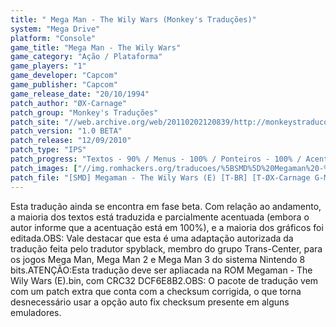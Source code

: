 ```yaml
---
title: " Mega Man - The Wily Wars (Monkey's Traduções)"
system: "Mega Drive"
platform: "Console"
game_title: "Mega Man - The Wily Wars"
game_category: "Ação / Plataforma"
game_players: "1"
game_developer: "Capcom"
game_publisher: "Capcom"
game_release_date: "20/10/1994"
patch_author: "ØX-Carnage"
patch_group: "Monkey's Traduções"
patch_site: "//web.archive.org/web/20110202120839/http://monkeystraducoes.com/"
patch_version: "1.0 BETA"
patch_release: "12/09/2010"
patch_type: "IPS"
patch_progress: "Textos - 90% / Menus - 100% / Ponteiros - 100% / Acentos - 100% / Gráficos - 60% / Geral - 90%"
patch_images: ["//img.romhackers.org/traducoes/%5BSMD%5D%20Megaman%20-%20The%20Wily%20Wars%20-%20Monkey's%20Tradu%C3%A7%C3%B5es%20-%201.png","//img.romhackers.org/traducoes/%5BSMD%5D%20Megaman%20-%20The%20Wily%20Wars%20-%20Monkey's%20Tradu%C3%A7%C3%B5es%20-%202.png","//img.romhackers.org/traducoes/%5BSMD%5D%20Megaman%20-%20The%20Wily%20Wars%20-%20Monkey's%20Tradu%C3%A7%C3%B5es%20-%203.png"]
patch_file: "[SMD] Megaman - The Wily Wars (E) [T-BR] [T-ØX-Carnage G-Monkey's Traduções] [V-1.0 BETA P-90% A-2010].zip"
---
```

Esta tradução ainda se encontra em fase beta. Com relação ao andamento, a maioria dos textos está traduzida e parcialmente acentuada (embora o autor informe que a acentuação está em 100%), e a maioria dos gráficos foi editada.OBS: Vale destacar que esta é uma adaptação autorizada da tradução feita pelo tradutor spyblack, membro do grupo Trans-Center, para os jogos Mega Man, Mega Man 2 e Mega Man 3 do sistema Nintendo 8 bits.ATENÇÃO:Esta tradução deve ser apliacada na ROM Megaman - The Wily Wars (E).bin, com CRC32 DCF6E8B2.OBS: O pacote de tradução vem com um patch extra que conta com a checksum corrigida, o que torna desnecessário usar a opção auto fix checksum presente em alguns emuladores.